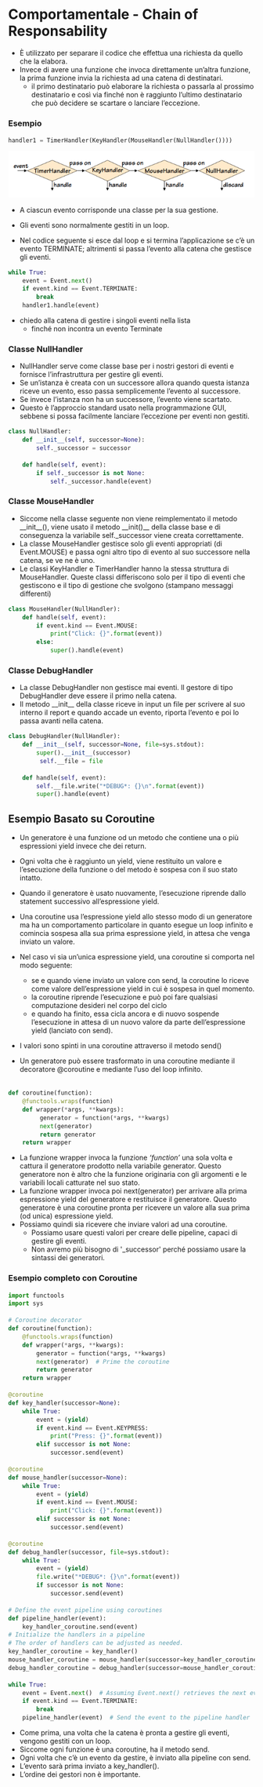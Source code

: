 # Comportamentale - Chain of Responsability

- È utilizzato per separare il codice che effettua una richiesta da quello che la elabora.
- Invece di avere una funzione che invoca direttamente un’altra funzione, la prima funzione invia la richiesta ad una catena di destinatari.
    - il primo destinatario può elaborare la richiesta o passarla al prossimo destinatario e così via finché non è raggiunto l’ultimo destinatario che può decidere se scartare o lanciare l’eccezione.

### Esempio
```python
handler1 = TimerHandler(KeyHandler(MouseHandler(NullHandler())))
```
![Handlers_schema](../img/3.png)

- A ciascun evento corrisponde una classe per la sua gestione.


- Gli eventi sono normalmente gestiti in un loop.
- Nel codice seguente si esce dal loop e si termina l’applicazione se c’è un evento TERMINATE; altrimenti si passa l’evento alla catena che gestisce gli eventi.

```python
while True:
	event = Event.next()
	if event.kind == Event.TERMINATE:
		break
	handler1.handle(event)
```
- chiedo alla catena di gestire i singoli eventi nella lista
  - finché non incontra un evento Terminate

### Classe NullHandler

- NullHandler serve come classe base per i nostri gestori di eventi e fornisce l’infrastruttura per gestire gli eventi.
- Se un’istanza è creata con un successore allora quando questa istanza riceve un evento, esso passa semplicemente l’evento al successore.
- Se invece l’istanza non ha un successore, l’evento viene scartato.
- Questo è l’approccio standard usato nella programmazione GUI, sebbene si possa facilmente lanciare l’eccezione per eventi non gestiti.

```python
class NullHandler:
	def __init__(self, successor=None):
		self._successor = successor

	def handle(self, event):
		if self._successor is not None:
			self._successor.handle(event)
```

### Classe MouseHandler

- Siccome nella classe seguente non viene reimplementato il metodo \_\_init__(), viene usato il metodo \_\_init()__ della classe base e di conseguenza la variabile self._successor viene creata correttamente.
- La classe MouseHandler gestisce solo gli eventi appropriati (di Event.MOUSE) e passa ogni altro tipo di evento al suo successore nella catena, se ve ne è uno.
- Le classi KeyHandler e TimerHandler hanno la stessa struttura di MouseHandler. Queste classi differiscono solo per il tipo di eventi che gestiscono e il tipo di gestione che svolgono (stampano messaggi differenti)

```python
class MouseHandler(NullHandler):
	def handle(self, event):
		if event.kind == Event.MOUSE:
			print("Click: {}".format(event))
		else:
			super().handle(event)
```

### Classe DebugHandler

- La classe DebugHandler non gestisce mai eventi. Il gestore di tipo DebugHandler deve essere il primo nella catena.
- Il metodo \_\_init__ della classe riceve in input un file per scrivere al suo interno il report e quando accade un evento, riporta l’evento e poi lo passa avanti nella catena.

```python
class DebugHandler(NullHandler):
	def __init__(self, successor=None, file=sys.stdout):
		super().__init__(successor)
		 self.__file = file

	def handle(self, event):
		self.__file.write("*DEBUG*: {}\n".format(event))
		super().handle(event)
```

## Esempio Basato su Coroutine

- Un generatore è una funzione od un metodo che contiene una o più espressioni yield invece che dei return.
- Ogni volta che è raggiunto un yield, viene restituito un valore e l’esecuzione della funzione o del metodo è sospesa con il suo stato intatto.
- Quando il generatore è usato nuovamente, l’esecuzione riprende dallo statement successivo all’espressione yield.
- Una coroutine usa l’espressione yield allo stesso modo di un generatore ma ha un comportamento particolare in quanto esegue un loop infinito e comincia sospesa alla sua prima espressione yield, in attesa che venga inviato un valore.
- Nel caso vi sia un’unica espressione yield, una coroutine si comporta nel modo seguente:
    - se e quando viene inviato un valore con send, la coroutine lo riceve come valore dell’espressione yield in cui è sospesa in quel momento.
    - la coroutine riprende l’esecuzione e può poi fare qualsiasi computazione desideri nel corpo del ciclo 
    - e quando ha finito, essa cicla ancora e di nuovo sospende l’esecuzione in attesa di un nuovo valore da parte dell’espressione yield (lanciato con send).
- I valori sono spinti in una coroutine attraverso il metodo send()

- Un generatore può essere trasformato in una coroutine mediante il decoratore @coroutine e mediante l’uso del loop infinito.
<br><br>


```python
def coroutine(function):
	@functools.wraps(function)
	def wrapper(*args, **kwargs):
		 generator = function(*args, **kwargs)
		 next(generator)
		 return generator
	return wrapper
```

- La funzione wrapper invoca la funzione *‘function’* una sola volta e cattura il generatore prodotto nella variabile generator. Questo generatore non è altro che la funzione originaria con gli argomenti e le variabili locali catturate nel suo stato.
- La funzione wrapper invoca poi next(generator) per arrivare alla prima espressione yield del generatore e restituisce il generatore. Questo generatore è una coroutine pronta per ricevere un valore alla sua prima (od unica) espressione yield.
- Possiamo quindi sia ricevere che inviare valori ad una coroutine. 
  - Possiamo usare questi valori per creare delle pipeline, capaci di gestire gli eventi.
  - Non avremo più bisogno di '_successor' perché possiamo usare la sintassi dei generatori.

### Esempio completo con Coroutine

```python
import functools
import sys

# Coroutine decorator
def coroutine(function):
    @functools.wraps(function)
    def wrapper(*args, **kwargs):
        generator = function(*args, **kwargs)
        next(generator)  # Prime the coroutine
        return generator
    return wrapper

@coroutine
def key_handler(successor=None):
    while True:
        event = (yield)
        if event.kind == Event.KEYPRESS:
            print("Press: {}".format(event))
        elif successor is not None:
            successor.send(event)

@coroutine
def mouse_handler(successor=None):
    while True:
        event = (yield)
        if event.kind == Event.MOUSE:
            print("Click: {}".format(event))
        elif successor is not None:
            successor.send(event)

@coroutine
def debug_handler(successor, file=sys.stdout):
    while True:
        event = (yield)
        file.write("*DEBUG*: {}\n".format(event))
        if successor is not None:
            successor.send(event)

# Define the event pipeline using coroutines
def pipeline_handler(event):
    key_handler_coroutine.send(event)
# Initialize the handlers in a pipeline
# The order of handlers can be adjusted as needed.
key_handler_coroutine = key_handler()
mouse_handler_coroutine = mouse_handler(successor=key_handler_coroutine)
debug_handler_coroutine = debug_handler(successor=mouse_handler_coroutine)

while True:
    event = Event.next()  # Assuming Event.next() retrieves the next event
    if event.kind == Event.TERMINATE:
        break
    pipeline_handler(event)  # Send the event to the pipeline handler

```

- Come prima, una volta che la catena è pronta a gestire gli eventi, vengono gestiti con un loop.
- Siccome ogni funzione è una coroutine, ha il metodo send.
- Ogni volta che c’è un evento da gestire, è inviato alla pipeline con send.
- L’evento sarà prima inviato a key_handler().
- L’ordine dei gestori non è importante.
